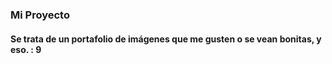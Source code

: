 ### Mi Proyecto
#### Se trata de un portafolio de imágenes que me gusten o se vean bonitas, y eso. : 9
 